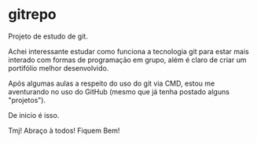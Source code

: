 # gitrepo
Projeto de estudo de git.

Achei interessante estudar como funciona a tecnologia git para estar mais interado com formas de programação em grupo, além é claro de
criar um portifólio melhor desenvolvido.

Após algumas aulas a respeito do uso do git via CMD, estou me aventurando no uso do GitHub (mesmo que já tenha postado alguns "projetos").

De inicio é isso.

Tmj!
Abraço à todos!
Fiquem Bem!
